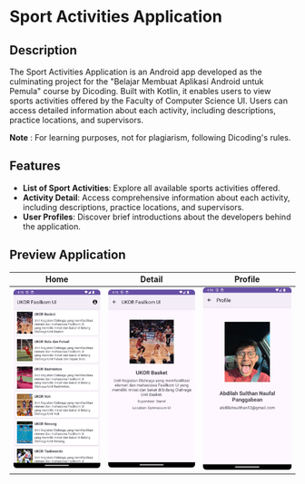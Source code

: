 # Sport Activities Application

## Description
The Sport Activities Application is an Android app developed as the culminating project for the "Belajar Membuat Aplikasi Android untuk Pemula" course by Dicoding. Built with Kotlin, it enables users to view sports activities offered by the Faculty of Computer Science UI. Users can access detailed information about each activity, including descriptions, practice locations, and supervisors.

**Note** : For learning purposes, not for plagiarism, following Dicoding's rules.

## Features
- **List of Sport Activities**: Explore all available sports activities offered.
- **Activity Detail**: Access comprehensive information about each activity, including descriptions, practice locations, and supervisors.
- **User Profiles**: Discover brief introductions about the developers behind the application.

## Preview Application

| Home | Detail | Profile |
| --- | --- | --- |
| ![](assets/Home.png) | ![](assets/DetailUKOR.png) | ![](assets/About.png) |